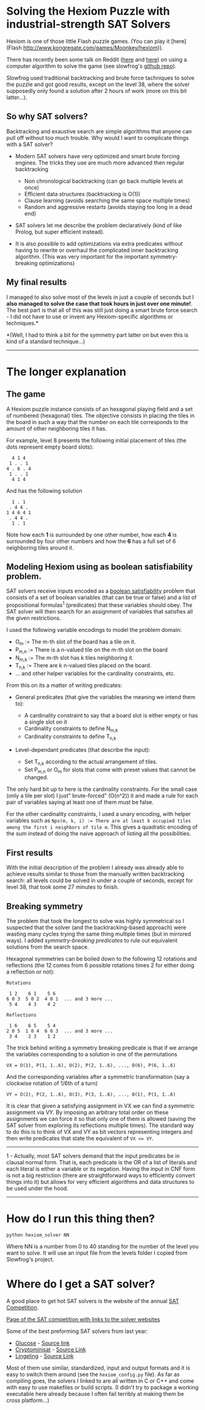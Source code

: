 Solving the Hexiom Puzzle with industrial-strength SAT Solvers
==============================================================

Hexiom is one of those little Flash puzzle games. (You can play it [here](Flash http://www.kongregate.com/games/Moonkey/hexiom)).

There has recently been some talk on Reddit ([here](http://www.reddit.com/r/programming/comments/p54v2/solving_hexiom_perhaps_you_can_help/) and [here](http://www.reddit.com/r/programming/comments/pjx99/solving_hexiom_using_constraints/)) on using a computer algorithm to solve the game (see slowfrog's [github repo](https://github.com/slowfrog/hexiom)).

Slowfrog used traditional backtracking and brute force tachniques to solve the puzzle and got good results, except on the level 38, where the solver supposedly only found a solution after 2 hours of work (more on this bit latter...).

So why SAT solvers?
-------------------

Backtracking and exaustive search are simple algorithms that anyone can pull off without too much trouble. Why would I want to complicate things with a SAT solver?

* Modern SAT solvers have very optimized and smart brute forcing engines. The tricks they use are much more advanced then regular backtracking
   * Non chronological backtracking (can go back multiple levels at once)
   * Efficient data structures (backtracking is O(1))
   * Clause learning (avoids searching the same space multiple times)
   * Random and aggressive restarts (avoids staying too long in a dead end)

* SAT solvers let me describe the problem declaratively (kind of like Prolog, but super efficient instead).

* It is also possible to add optimizations via extra predicates without having to rewrite or overhaul the complicated inner backtracking algorithm. (This was very important for the important symmetry-breaking optimizations)

My final results
----------------

I managed to also solve most of the levels in just a couple of seconds but I **also managed to solve the case that took hours in just over one minute!**. The best part is that all of this was still just doing a smart brute force search - I did not have to use or invent any Hexiom-specific algorithms or techniques.*

*(Well, I had to think a bit for the symmetry part latter on but even this is kind of a standard technique...)

-----------------------------

The longer explanation
=========

The game
--------

A Hexiom puzzle instance consists of an hexagonal playing field and a set of numbered (hexagonal) tiles. The objective consists in placing the tiles in the board in such a way that the number on each tile corresponds to the amount of other neighboring tiles it has.

For example, level 8 presents the following initial placement of tiles (the dots represent empty board slots):

      4 1 4
     1 . . 1
    4 . 6 . 4
     1 . . 1
      4 1 4
 
And has the following solution

      1 . 1
     . 4 4 .
    1 4 6 4 1
     . 4 4 .
      1 . 1

Note how each **1** is surrounded by one other number, how each **4** is surrounded by four other numbers and how the **6** has a full set of 6 neighboring tiles around it.

Modeling Hexiom using as boolean satisfiability problem.
-----------

SAT solvers receive inputs encoded as a [boolean satisfiability](https://en.wikipedia.org/wiki/Boolean_satisfiability_problem) problem that consists of a set of boolean variables (that can be true or false) and a list of propositional formulas<sup>1</sup> (predicates) that these variables should obey. The SAT solver will then search for an assignment of variables that satisfies all the given restrictions.

I used the following variable encodings to model the problem domain:

* O<sub>m</sub> := The m-th slot of the board has a tile on it.
* P<sub>m,n</sub> := There is a n-valued tile on the m-th slot on the board
* N<sub>m,k</sub> := The m-th slot has k tiles neighboring it.
* T<sub>n,k</sub> := There are k n-valued tiles placed on the board.
* ... and other helper variables for the cardinality constraints, etc.

From this on its a matter of writing predicates:

* General predicates (that give the variables the meaning we intend them to):
   * A cardinality constraint to say that a board slot is either empty or has a single slot on it
   * Cardinality constraints to define N<sub>m,k</sub>
   * Cardinality constraints to define T<sub>n,k</sub>

* Level-dependant predicates (that describe the input):
   * Set T<sub>n,k</sub> according to the actual arrangement of tiles.
   * Set P<sub>m,n</sub> or O<sub>m</sub> for slots that come with preset values that cannot be changed.

The only hard bit up to here is the cardinality constraints. For the small case (only a tile per slot) I just" brute-forced" (O(n^2)) it and made a rule for each pair of variables saying at least one of them must be false.

For the other cardinality constraints, I used a unary encoding, with helper variables such as `Nps(m, k, i) := There are at least k occupied tiles among the first i neighbors of tile m`. This gives a quadratic encoding of the sum instead of doing the naive approach of listing all the possibilities.

First results
-------------

With the initial description of the problem I already was already able to achieve results similar to those from the manually written backtracking search: all levels could be solved in under a couple of seconds, except for level 38, that took some 27 minutes to finish.

Breaking symmetry
-----------------

The problem that took the longest to solve was highly symmetrical so I suspected that the solver (and the backtracking-based approach) were wasting many cycles trying the same thing multiple times (but in mirrored ways). I added *symmetry-breaking predicates* to rule out equivalent solutions from the search space.

Hexagonal symmetries can be boiled down to the following 12 rotations and reflections (the 12 comes from 6 possible rotations times 2 for either doing a reflection or not):


    Rotations

     1 2    6 1    5 6
    6 0 3  5 0 2  4 0 1  ... and 3 more ...
     5 4    4 3    4 2  

    Reflections

     1 6    6 5    5 4
    2 0 5  1 0 4  6 0 3  ... and 3 more ...
     3 4    2 3    1 2
 
The trick behind writing a symmetry breaking predicate is that if we arrange the variables corresponding to a solution in one of the permutations

    VX = O(1), P(1, 1..6), O(2), P(2, 1..6), ..., O(6), P(6, 1..6)

And the corresponding variables after a symmetric transformation (say a clockwise rotation of 1/6th of a turn)

    VY = O(2), P(2, 1..6), O(3), P(3, 1..6), ..., O(1), P(1, 1..6)

It is clear that given a satisfying assignment in VX we can find a symmetric assignment via VY. By imposing an arbitrary total order on these assignments we can force it so that only one of them is allowed (saving the SAT solver from exploring its reflections multiple times). The standard way to do this is to think of VX and VY as bit vectors representing integers and then write predicates that state the equivalent of `VX <= VY`.

-------

1 - Actually, most SAT solvers demand that the input predicates be in clausal normal form. That is, each predicate is the OR of a list of literals and each literal is either a variable or its negation. Having the input in CNF form is not a big restriction (there are straightforward ways to efficiently convert things into it) but allows for very efficient algorithms and data structures to be used under the hood.

----------------------

How do I run this thing then?
=============================

    python hexiom_solver NN
    
Where NN is a number from 0 to 40 standing for the number of the level you want to solve. It will use an input file from the levels folder I copied from Slowfrog's project.

Where do I get a SAT solver?
=============================

A good place to get hot SAT solvers is the website of the annual [SAT Competition](http://satcompetition.org/).

[Page of the SAT competition with links to the solver websites](http://www.cril.univ-artois.fr/SAT11/)

Some of the best preforming SAT solvers from last year:

* [Glucose](http://www.lri.fr/~simon/?page=glucose) - [Source link](http://www.lri.fr/~simon/downloads/glucose-2-compet.tgz)
* [Cryptominisat](http://www.msoos.org/cryptominisat2/) - [Source Link](https://gforge.inria.fr/frs/download.php/30138/cryptominisat-2.9.2.tar.gz)
* [Lingeling](http://fmv.jku.at/lingeling/) - [Source Link](http://fmv.jku.at/lingeling/lingeling-587f-4882048-110513.tar.gz)

Most of them use similar, standardized, input and output formats and it is easy to switch them around (see the `hexiom_config.py` file). 
As far as compiling goes, the solvers I linked to are all written in C or C++ and come with easy to use makefiles or build scripts. (I didn't try to package a working executable here already because I often fail terribly at making them be cross platform...)
